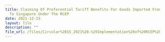 ```yaml
---
title: Claiming Of Preferential Tariff Benefits For Goods Imported From Parties
  To Singapore Under The RCEP
date: 2021-12-23
layout: file
description: ""
file_url: /files/Circular%2015_2021%20-%20Implementation%20of%20RCEP%20Import%2023%20Dec.pdf
---
```


